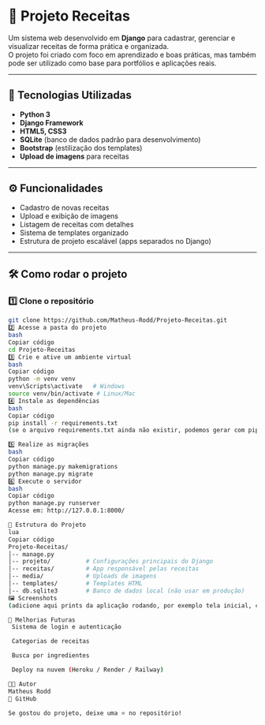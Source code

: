 # 🍴 Projeto Receitas

Um sistema web desenvolvido em **Django** para cadastrar, gerenciar e visualizar receitas de forma prática e organizada.  
O projeto foi criado com foco em aprendizado e boas práticas, mas também pode ser utilizado como base para portfólios e aplicações reais.

---

## 🚀 Tecnologias Utilizadas
- **Python 3**
- **Django Framework**
- **HTML5, CSS3**
- **SQLite** (banco de dados padrão para desenvolvimento)
- **Bootstrap** (estilização dos templates)
- **Upload de imagens** para receitas

---

## ⚙️ Funcionalidades
- Cadastro de novas receitas
- Upload e exibição de imagens
- Listagem de receitas com detalhes
- Sistema de templates organizado
- Estrutura de projeto escalável (apps separados no Django)

---

## 🛠️ Como rodar o projeto

### 1️⃣ Clone o repositório
```bash
git clone https://github.com/Matheus-Rodd/Projeto-Receitas.git
2️⃣ Acesse a pasta do projeto
bash
Copiar código
cd Projeto-Receitas
3️⃣ Crie e ative um ambiente virtual
bash
Copiar código
python -m venv venv
venv\Scripts\activate   # Windows
source venv/bin/activate # Linux/Mac
4️⃣ Instale as dependências
bash
Copiar código
pip install -r requirements.txt
(se o arquivo requirements.txt ainda não existir, podemos gerar com pip freeze > requirements.txt)

5️⃣ Realize as migrações
bash
Copiar código
python manage.py makemigrations
python manage.py migrate
6️⃣ Execute o servidor
bash
Copiar código
python manage.py runserver
Acesse em: http://127.0.0.1:8000/

📂 Estrutura do Projeto
lua
Copiar código
Projeto-Receitas/
│-- manage.py
│-- projeto/          # Configurações principais do Django
│-- receitas/         # App responsável pelas receitas
│-- media/            # Uploads de imagens
│-- templates/        # Templates HTML
│-- db.sqlite3        # Banco de dados local (não usar em produção)
🖼️ Screenshots
(adicione aqui prints da aplicação rodando, por exemplo tela inicial, cadastro de receitas, listagem, etc.)

🚧 Melhorias Futuras
 Sistema de login e autenticação

 Categorias de receitas

 Busca por ingredientes

 Deploy na nuvem (Heroku / Render / Railway)

👨‍💻 Autor
Matheus Rodd
📌 GitHub

Se gostou do projeto, deixe uma ⭐ no repositório!
